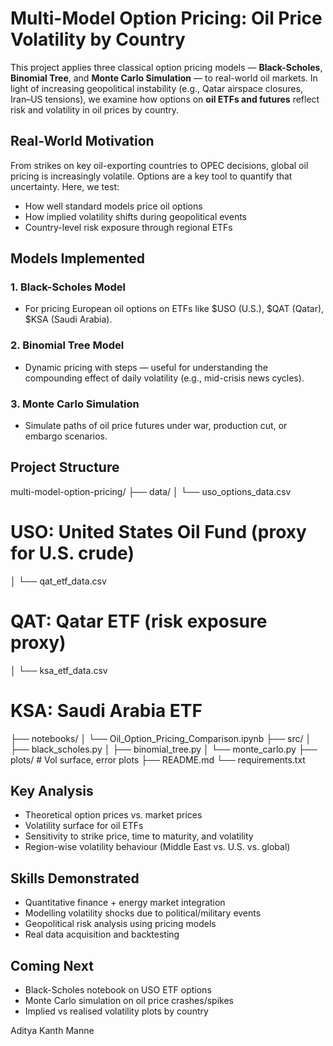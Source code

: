 # Multi-Model Option Pricing: Oil Price Volatility by Country

This project applies three classical option pricing models — **Black-Scholes**, **Binomial Tree**, and **Monte Carlo Simulation** — to real-world oil markets. In light of increasing geopolitical instability (e.g., Qatar airspace closures, Iran–US tensions), we examine how options on **oil ETFs and futures** reflect risk and volatility in oil prices by country.

## Real-World Motivation
From strikes on key oil-exporting countries to OPEC decisions, global oil pricing is increasingly volatile. Options are a key tool to quantify that uncertainty. Here, we test:
- How well standard models price oil options
- How implied volatility shifts during geopolitical events
- Country-level risk exposure through regional ETFs

## Models Implemented
### 1. **Black-Scholes Model**
- For pricing European oil options on ETFs like $USO (U.S.), $QAT (Qatar), $KSA (Saudi Arabia).

### 2. **Binomial Tree Model**
- Dynamic pricing with steps — useful for understanding the compounding effect of daily volatility (e.g., mid-crisis news cycles).

### 3. **Monte Carlo Simulation**
- Simulate paths of oil price futures under war, production cut, or embargo scenarios.


## Project Structure

multi-model-option-pricing/
├── data/
│   └── uso_options_data.csv         
# USO: United States Oil Fund (proxy for U.S. crude)
│   └── qat_etf_data.csv             
# QAT: Qatar ETF (risk exposure proxy)
│   └── ksa_etf_data.csv             
# KSA: Saudi Arabia ETF
├── notebooks/
│   └── Oil_Option_Pricing_Comparison.ipynb
├── src/
│   ├── black_scholes.py
│   ├── binomial_tree.py
│   └── monte_carlo.py
├── plots/                           # Vol surface, error plots
├── README.md
└── requirements.txt




## Key Analysis
- Theoretical option prices vs. market prices
- Volatility surface for oil ETFs
- Sensitivity to strike price, time to maturity, and volatility
- Region-wise volatility behaviour (Middle East vs. U.S. vs. global)



## Skills Demonstrated
- Quantitative finance + energy market integration
- Modelling volatility shocks due to political/military events
- Geopolitical risk analysis using pricing models
- Real data acquisition and backtesting


## Coming Next
- Black-Scholes notebook on USO ETF options
- Monte Carlo simulation on oil price crashes/spikes
- Implied vs realised volatility plots by country




Aditya Kanth Manne
